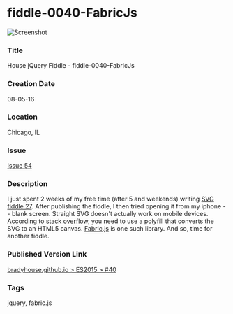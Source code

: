 fiddle-0040-FabricJs
======

![Screenshot](screenshot.png)


### Title

House jQuery Fiddle - fiddle-0040-FabricJs


### Creation Date

08-05-16


### Location

Chicago, IL


### Issue

[Issue 54](https://github.com/bradyhouse/house/issues/54)


### Description

I just spent 2 weeks of my free time (after 5 and weekends) writing [SVG fiddle 27](http://bradyhouse.github.io/svg/fiddle-0027-ImageCloud/index.html).  After publishing the
fiddle, I then tried opening it from my iphone -- blank screen.  Straight SVG doesn't actually work on mobile devices.
According to [stack overflow](http://stackoverflow.com/questions/3889882/svg-support-on-android), you need to use a
polyfill that converts the SVG to an HTML5 canvas.  [Fabric.js](http://fabricjs.com/) is one such library.
And so, time for another fiddle.


### Published Version Link

[bradyhouse.github.io > ES2015 > #40](http://bradyhouse.github.io/jquery/fiddle-0040-FabricJs/index.html)


### Tags

jquery, fabric.js
